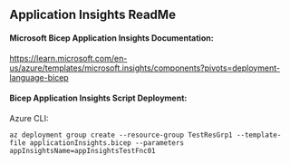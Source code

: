 ## Application Insights ReadMe

#### Microsoft Bicep Application Insights Documentation:<br>
https://learn.microsoft.com/en-us/azure/templates/microsoft.insights/components?pivots=deployment-language-bicep


#### Bicep Application Insights Script Deployment:

Azure CLI:

```
az deployment group create --resource-group TestResGrp1 --template-file applicationInsights.bicep --parameters appInsightsName=appInsightsTestFnc01
